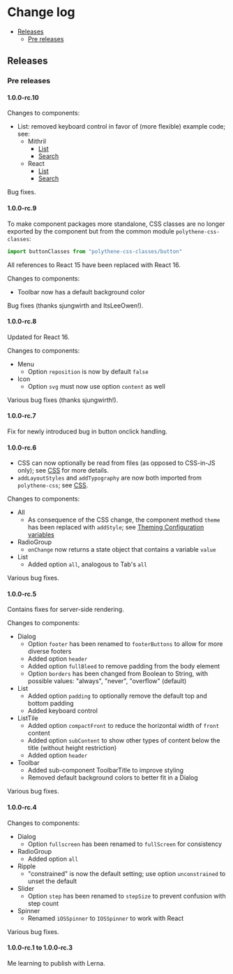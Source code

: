 # Change log

<!-- MarkdownTOC autolink="true" autoanchor="true" bracket="round" depth="2" -->

- [Releases](#releases)
  - [Pre releases](#pre-releases)

<!-- /MarkdownTOC -->

<a name="releases"></a>
## Releases

<a name="pre-releases"></a>
### Pre releases

<a name="100-rc10"></a>
#### 1.0.0-rc.10

Changes to components:

* List: removed keyboard control in favor of (more flexible) example code; see:
  * Mithril
    * [List](components/mithril/list.md#keyboard-control)
    * [Search](components/mithril/search.md#result-list)
  * React
    * [List](components/react/list.md#keyboard-control)
    * [Search](components/react/search.md#result-list)

Bug fixes.


<a name="100-rc9"></a>
#### 1.0.0-rc.9

To make component packages more standalone, CSS classes are no longer exported by the component but from the common module `polythene-css-classes`:

~~~javascript
import buttonClasses from "polythene-css-classes/button"
~~~

All references to React 15 have been replaced with React 16.

Changes to components:

* Toolbar now has a default background color

Bug fixes (thanks sjungwirth and ItsLeeOwen!).


<a name="100-rc8"></a>
#### 1.0.0-rc.8

Updated for React 16.

Changes to components:

* Menu
  * Option `reposition` is now by default `false`
* Icon
  * Option `svg` must now use option `content` as well 

Various bug fixes (thanks sjungwirth!).


<a name="100-rc7"></a>
#### 1.0.0-rc.7

Fix for newly introduced bug in button onclick handling.


<a name="100-rc6"></a>
#### 1.0.0-rc.6

* CSS can now optionally be read from files (as opposed to CSS-in-JS only); see [CSS](css.md) for more details.
* `addLayoutStyles` and `addTypography` are now both imported from `polythene-css`; see [CSS](css.md).

Changes to components:

* All
  * As consequence of the CSS change, the component method `theme` has been replaced with `addStyle`; see [Theming Configuration variables](theming/configuration-variables.md)
* RadioGroup
  * `onChange` now returns a state object that contains a variable `value`
* List
  * Added option `all`, analogous to Tab's `all`

Various bug fixes.


<a name="100-rc5"></a>
#### 1.0.0-rc.5

Contains fixes for server-side rendering.

Changes to components:

* Dialog
  * Option `footer` has been renamed to `footerButtons` to allow for more diverse footers
  * Added option `header`
  * Added option `fullBleed` to remove padding from the body element 
  * Option `borders` has been changed from Boolean to String, with possible values: "always", "never", "overflow" (default)
* List
  * Added option `padding` to optionally remove the default top and bottom padding
  * Added keyboard control
* ListTile
  * Added option `compactFront` to reduce the horizontal width of `front` content
  * Added option `subContent` to show other types of content below the title (without height restriction)
  * Added option `header`
* Toolbar
  * Added sub-component ToolbarTitle to improve styling 
  * Removed default background colors to better fit in a Dialog

Various bug fixes. 


<a name="100-rc4"></a>
#### 1.0.0-rc.4

Changes to components:

* Dialog
  * Option `fullscreen` has been renamed to `fullScreen` for consistency
* RadioGroup
  * Added option `all`
* Ripple
  * "constrained" is now the default setting; use option `unconstrained` to unset the default
* Slider
  * Option `step` has been renamed to `stepSize` to prevent confusion with step count
* Spinner
  * Renamed `iOSSpinner` to `IOSSpinner` to work with React

Various bug fixes.


<a name="100-rc1-to-100-rc3"></a>
#### 1.0.0-rc.1 to 1.0.0-rc.3

Me learning to publish with Lerna.
